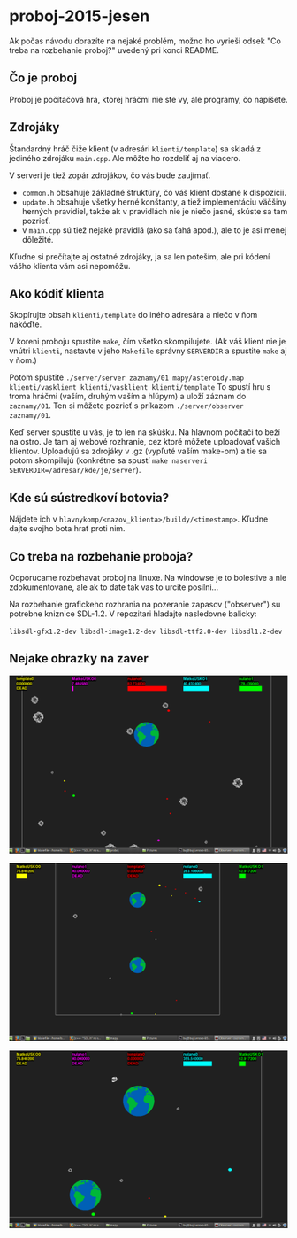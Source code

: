 # proboj-2015-jesen

Ak počas návodu dorazíte na nejaké problém, možno ho vyrieši odsek
"Co treba na rozbehanie proboj?" uvedený pri konci README.

## Čo je proboj

Proboj je počítačová hra, ktorej hráčmi nie ste vy, ale programy, čo napíšete.


## Zdrojáky

Štandardný hráč čiže klient (v adresári `klienti/template`) sa skladá z jediného
zdrojáku `main.cpp`. Ale môžte ho rozdeliť aj na viacero.

V serveri je tiež zopár zdrojákov, čo vás bude zaujímať.

- `common.h` obsahuje základné štruktúry, čo váš klient dostane k dispozícii.
- `update.h` obsahuje všetky herné konštanty, a tiež
  implementáciu väčšiny herných pravidiel, takže ak v pravidlách nie je niečo
  jasné, skúste sa tam pozrieť.
- v `main.cpp` sú tiež nejaké pravidlá (ako sa ťahá apod.), ale to je asi menej
  dôležité.

Kľudne si prečítajte aj ostatné zdrojáky, ja sa len poteším, ale pri kódení
vášho klienta vám asi nepomôžu.


## Ako kódiť klienta

Skopírujte obsah `klienti/template` do iného adresára a niečo v ňom nakóďte.

V koreni proboju spustite `make`, čím všetko skompilujete. (Ak váš klient nie je
vnútri `klienti`, nastavte v jeho `Makefile` správny `SERVERDIR` a spustite
`make` aj v ňom.)

Potom spustite `./server/server zaznamy/01 mapy/asteroidy.map klienti/vasklient
klienti/vasklient klienti/template` To spustí hru s troma hráčmi (vaším, druhým
vaším a hlúpym) a uloží záznam do `zaznamy/01`. Ten si môžete pozrieť s príkazom
`./server/observer zaznamy/01`.

Keď server spustíte u vás, je to len na skúšku. Na hlavnom počítači to beží na
ostro. Je tam aj webové rozhranie, cez ktoré môžete uploadovať vašich klientov.
Uploadujú sa zdrojáky v .gz (vypľuté vaším make-om) a tie sa potom skompilujú
(konkrétne sa spustí `make naserveri SERVERDIR=/adresar/kde/je/server`).


## Kde sú sústredkoví botovia?

Nájdete ich v `hlavnykomp/<nazov_klienta>/buildy/<timestamp>`. Kľudne
dajte svojho bota hrať proti nim.


## Co treba na rozbehanie proboja?

Odporucame rozbehavat proboj na linuxe. Na windowse je to bolestive
a nie zdokumentovane, ale ak to date tak vas to urcite posilni...

Na rozbehanie grafickeho rozhrania na pozeranie zapasov ("observer")
su potrebne kniznice SDL-1.2. V repozitari hladajte nasledovne balicky:

`libsdl-gfx1.2-dev libsdl-image1.2-dev libsdl-ttf2.0-dev libsdl1.2-dev`

## Nejake obrazky na zaver

![](proboj1a.png)

![](proboj1b.png)

![](proboj1c.png)
